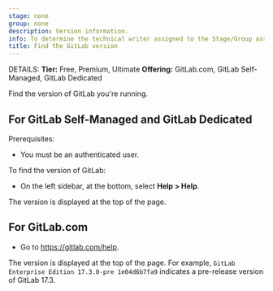 ```yaml
---
stage: none
group: none
description: Version information.
info: To determine the technical writer assigned to the Stage/Group associated with this page, see https://handbook.gitlab.com/handbook/product/ux/technical-writing/#assignments
title: Find the GitLab version
---
```


DETAILS:
**Tier:** Free, Premium, Ultimate
**Offering:** GitLab.com, GitLab Self-Managed, GitLab Dedicated

Find the version of GitLab you're running.

## For GitLab Self-Managed and GitLab Dedicated

Prerequisites:

- You must be an authenticated user.

To find the version of GitLab:

- On the left sidebar, at the bottom, select **Help > Help**.

The version is displayed at the top of the page.

## For GitLab.com

- Go to <https://gitlab.com/help>.

The version is displayed at the top of the page. For example,
`GitLab Enterprise Edition 17.3.0-pre 1e04d6b7fa9` indicates a pre-release
version of GitLab 17.3.
